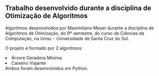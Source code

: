 <h2>Trabalho desenvolvido durante a disciplina de Otimização de Algoritmos</h2>

Algoritmos desenvolvidos por Maximiliano Meyer durante a disciplina de Algoritmos de Otimização, do 9º semestre, do curso de Ciências 
da Computação, na Unisc - Universidade de Santa Cruz do Sul.

O projeto é formado por 2 algoritmos:
<lu>
<li> Árvore Geradora Mínima</li>
<li>Caixeiro Viajante</li>
</lu>
Ambos foram desenvolvidos em Python.
